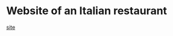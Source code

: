 <h1>Website of an Italian restaurant</h1>

<a href="http://itally.vot.pl/" target="_blank">site</a>
